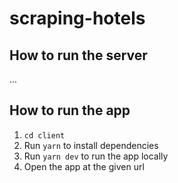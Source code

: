 # scraping-hotels

## How to run the server

...

## How to run the app

1. `cd client`
2. Run `yarn` to install dependencies
3. Run `yarn dev` to run the app locally
4. Open the app at the given url
